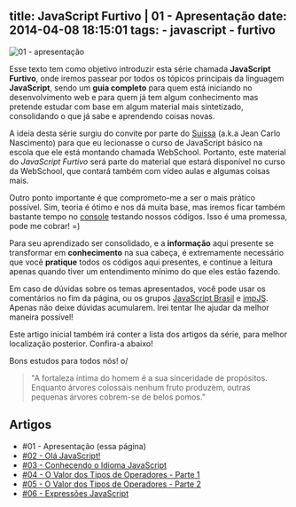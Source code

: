 title: JavaScript Furtivo | 01 - Apresentação
date: 2014-04-08 18:15:01
tags: 
	- javascript
	- furtivo
---

![01 - apresentação](http://i.imgur.com/6uRvbav.png)

Esse texto tem como objetivo introduzir esta série chamada **JavaScript Furtivo**, onde iremos passear por todos os tópicos principais da linguagem **JavaScript**, sendo um **guia completo** para quem está iniciando no desenvolvimento web e para quem já tem algum conhecimento mas pretende estudar com base em algum material mais sintetizado, consolidando o que já sabe e aprendendo coisas novas.

A ideia desta série surgiu do convite por parte do [Suissa](https://www.facebook.com/suissa) (a.k.a Jean Carlo Nascimento) para que eu lecionasse o curso de JavaScript básico na escola que ele está montando chamada WebSchool. Portanto, este material do *JavaScript Furtivo* será parte do material que estará disponível no curso da WebSchool, que contará também com vídeo aulas e algumas coisas mais.

Outro ponto importante é que comprometo-me a ser o mais prático possível. Sim, teoria é ótimo e nos dá muita base, mas iremos ficar também bastante tempo no [console](https://www.codeschool.com/courses/discover-devtools) testando nossos códigos. Isso é uma promessa, pode me cobrar! =)

Para seu aprendizado ser consolidado, e a **informação** aqui presente se transformar em **conhecimento** na sua cabeça, é extremamente necessário que você **pratique** todos os códigos aqui presentes, e continue a leitura apenas quando tiver um entendimento mínimo do que eles estão fazendo.

Em caso de dúvidas sobre os temas apresentados, você pode usar os comentários no fim da página, ou os grupos [JavaScript Brasil](https://www.facebook.com/groups/javascriptbrasil/) e [impJS](https://www.facebook.com/groups/impJS/). Apenas não deixe dúvidas acumularem. Irei tentar lhe ajudar da melhor maneira possível!

Este artigo inicial também irá conter a lista dos artigos da série, para melhor localização posterior. Confira-a abaixo!

Bons estudos para todos nós! o/

> "A fortaleza íntima do homem é a sua sinceridade de propósitos. Enquanto árvores colossais nenhum fruto produzem, outras pequenas árvores cobrem-se de belos pomos."

## Artigos

* \#01 - Apresentação (essa página)
* [#02 - Olá JavaScript!](http://ericdouglas.github.io/2014/04/08/11-javascript-furtivo-ola-javascript/)
* [#03 - Conhecendo o Idioma JavaScript](http://ericdouglas.github.io/2014/04/08/12-javascript-furtivo-conhecendo-o-idioma-javascript/)
* [#04 - O Valor dos Tipos de Operadores - Parte 1](http://ericdouglas.github.io/2014/04/15/13-javascript-furtivo-o-valor-dos-tipos-de-operadores-parte-01/)
* [#05 - O Valor dos Tipos de Operadores - Parte 2](http://ericdouglas.github.io/2014/04/19/14-javascript-furtivo-o-valor-dos-tipos-de-operadores-parte-02/)
* [#06 - Expressões JavaScript](http://ericdouglas.github.io/2014/04/23/15-javascript-furtivo-expressoes-javascript/)